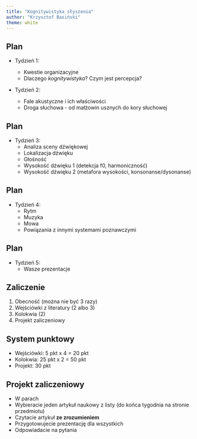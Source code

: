 ```yaml
---
title: "Kognitywistyka słyszenia"
author: "Krzysztof Basiński"
theme: white
---
```


## Plan

- Tydzień 1:
	- Kwestie organizacyjne
	- Dlaczego _kognitywistyka_? Czym jest percepcja?

- Tydzień 2:
	- Fale akustyczne i ich właściwości
	- Droga słuchowa - od małżowin usznych do kory słuchowej

## Plan

- Tydzień 3:
	- Analiza sceny dźwiękowej
	- Lokalizacja dźwięku
	- Głośność
	- Wysokość dźwięku 1 (detekcja f0, harmoniczność)
	- Wysokość dźwięku 2 (metafora wysokości, konsonanse/dysonanse)

## Plan
- Tydzień 4:
	- Rytm
	- Muzyka
	- Mowa
	- Powiązania z innymi systemami poznawczymi
	
## Plan

- Tydzień 5: 
	- Wasze prezentacje


## Zaliczenie

1. Obecność (można nie być 3 razy)
2. Wejściówki z literatury (2 albo 3)
3. Kolokwia (2)
3. Projekt zaliczeniowy

## System punktowy

- Wejściówki: 5 pkt x 4 = 20 pkt
- Kolokwia: 25 pkt x 2 = 50 pkt
- Projekt: 30 pkt

## Projekt zaliczeniowy

- W parach
- Wybieracie jeden artykuł naukowy z listy (do końca tygodnia na stronie przedmiotu)
- Czytacie artykuł **ze zrozumieniem**
- Przygotowujecie prezentację dla wszystkich
- Odpowiadacie na pytania
